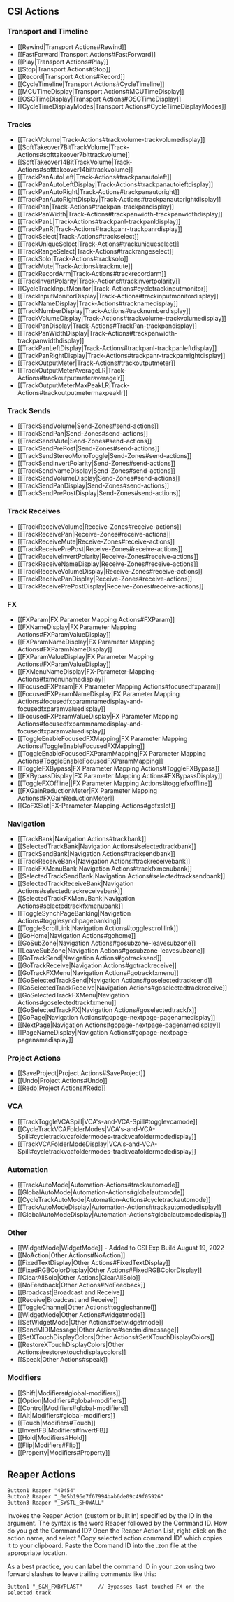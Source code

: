 ## CSI Actions

### Transport and Timeline
* [[Rewind|Transport Actions#Rewind]]
* [[FastForward|Transport Actions#FastForward]]
* [[Play|Transport Actions#Play]]
* [[Stop|Transport Actions#Stop]]
* [[Record|Transport Actions#Record]]
* [[CycleTimeline|Transport Actions#CycleTimeline]]
* [[MCUTimeDisplay|Transport Actions#MCUTimeDisplay]]
* [[OSCTimeDisplay|Transport Actions#OSCTimeDisplay]]
* [[CycleTimeDisplayModes|Transport Actions#CycleTimeDisplayModes]]

### Tracks
* [[TrackVolume|Track-Actions#trackvolume-trackvolumedisplay]]
* [[SoftTakeover7BitTrackVolume|Track-Actions#softtakeover7bittrackvolume]]
* [[SoftTakeover14BitTrackVolume|Track-Actions#softtakeover14bittrackvolume]]
* [[TrackPanAutoLeft|Track-Actions#trackpanautoleft]]
* [[TrackPanAutoLeftDisplay|Track-Actions#trackpanautoleftdisplay]]
* [[TrackPanAutoRight|Track-Actions#trackpanautoright]]
* [[TrackPanAutoRightDisplay|Track-Actions#trackpanautorightdisplay]]
* [[TrackPan|Track-Actions#trackpan-trackpandisplay]]
* [[TrackPanWidth|Track-Actions#trackpanwidth-trackpanwidthdisplay]]
* [[TrackPanL|Track-Actions#trackpanl-trackpanldisplay]]
* [[TrackPanR|Track-Actions#trackpanr-trackpanrdisplay]]
* [[TrackSelect|Track-Actions#trackselect]]
* [[TrackUniqueSelect|Track-Actions#trackuniqueselect]]
* [[TrackRangeSelect|Track-Actions#trackrangeselect]]
* [[TrackSolo|Track-Actions#tracksolo]]
* [[TrackMute|Track-Actions#trackmute]]
* [[TrackRecordArm|Track-Actions#trackrecordarm]]
* [[TrackInvertPolarity|Track-Actions#trackinvertpolarity]]
* [[CycleTrackInputMonitor|Track-Actions#cycletrackinputmonitor]]
* [[TrackInputMonitorDisplay|Track-Actions#trackinputmonitordisplay]]
* [[TrackNameDisplay|Track-Actions#tracknamedisplay]]
* [[TrackNumberDisplay|Track-Actions#tracknumberdisplay]]
* [[TrackVolumeDisplay|Track-Actions#trackvolume-trackvolumedisplay]]
* [[TrackPanDisplay|Track-Actions#TrackPan-trackpandisplay]]
* [[TrackPanWidthDisplay|Track-Actions#trackpanwidth-trackpanwidthdisplay]]
* [[TrackPanLeftDisplay|Track-Actions#trackpanl-trackpanleftdisplay]]
* [[TrackPanRightDisplay|Track-Actions#trackpanr-trackpanrightdisplay]]
* [[TrackOutputMeter|Track-Actions#trackoutputmeter]]
* [[TrackOutputMeterAverageLR|Track-Actions#trackoutputmeteraveragelr]]
* [[TrackOutputMeterMaxPeakLR|Track-Actions#trackoutputmetermaxpeaklr]]

### Track Sends
* [[TrackSendVolume|Send-Zones#send-actions]]
* [[TrackSendPan|Send-Zones#send-actions]]
* [[TrackSendMute|Send-Zones#send-actions]]
* [[TrackSendPrePost|Send-Zones#send-actions]]
* [[TrackSendStereoMonoToggle|Send-Zones#send-actions]]
* [[TrackSendInvertPolarity|Send-Zones#send-actions]]
* [[TrackSendNameDisplay|Send-Zones#send-actions]]
* [[TrackSendVolumeDisplay|Send-Zones#send-actions]]
* [[TrackSendPanDisplay|Send-Zones#send-actions]]
* [[TrackSendPrePostDisplay|Send-Zones#send-actions]]

### Track Receives
* [[TrackReceiveVolume|Receive-Zones#receive-actions]]
* [[TrackReceivePan|Receive-Zones#receive-actions]]
* [[TrackReceiveMute|Receive-Zones#receive-actions]]
* [[TrackReceivePrePost|Receive-Zones#receive-actions]] 
* [[TrackReceiveInvertPolarity|Receive-Zones#receive-actions]] 
* [[TrackReceiveNameDisplay|Receive-Zones#receive-actions]] 
* [[TrackReceiveVolumeDisplay|Receive-Zones#receive-actions]]
* [[TrackReceivePanDisplay|Receive-Zones#receive-actions]]
* [[TrackReceivePrePostDisplay|Receive-Zones#receive-actions]]

### FX
* [[FXParam|FX Parameter Mapping Actions#FXParam]] 
* [[FXNameDisplay|FX Parameter Mapping Actions#FXParamValueDisplay]] 
* [[FXParamNameDisplay|FX Parameter Mapping Actions#FXParamNameDisplay]] 
* [[FXParamValueDisplay|FX Parameter Mapping Actions#FXParamValueDisplay]] 
* [[FXMenuNameDisplay|FX-Parameter-Mapping-Actions#fxmenunamedisplay]]
* [[FocusedFXParam|FX Parameter Mapping Actions#focusedfxparam]]
* [[FocusedFXParamNameDisplay|FX Parameter Mapping Actions#focusedfxparamnamedisplay-and-focusedfxparamvaluedisplay]]
* [[FocusedFXParamValueDisplay|FX Parameter Mapping Actions#focusedfxparamnamedisplay-and-focusedfxparamvaluedisplay]]
* [[ToggleEnableFocusedFXMapping|FX Parameter Mapping Actions#ToggleEnableFocusedFXMapping]]
* [[ToggleEnableFocusedFXParamMapping|FX Parameter Mapping Actions#ToggleEnableFocusedFXParamMapping]]
* [[ToggleFXBypass|FX Parameter Mapping Actions#ToggleFXBypass]]
* [[FXBypassDisplay|FX Parameter Mapping Actions#FXBypassDisplay]]
* [[ToggleFXOffline||FX Parameter Mapping Actions#togglefxoffline]]
* [[FXGainReductionMeter|FX Parameter Mapping Actions#FXGainReductionMeter]]
* [[GoFXSlot|FX-Parameter-Mapping-Actions#gofxslot]]

### Navigation
* [[TrackBank|Navigation Actions#trackbank]]
* [[SelectedTrackBank|Navigation Actions#selectedtrackbank]]
* [[TrackSendBank|Navigation Actions#tracksendbank]]
* [[TrackReceiveBank|Navigation Actions#trackreceivebank]]
* [[TrackFXMenuBank|Navigation Actions#trackfxmenubank]]
* [[SelectedTrackSendBank|Navigation Actions#selectedtracksendbank]]
* [[SelectedTrackReceiveBank|Navigation Actions#selectedtrackreceivebank]]
* [[SelectedTrackFXMenuBank|Navigation Actions#selectedtrackfxmenubank]]
* [[ToggleSynchPageBanking|Navigation Actions#togglesynchpagebanking]]
* [[ToggleScrollLink|Navigation Actions#togglescrolllink]]
* [[GoHome|Navigation Actions#gohome]]
* [[GoSubZone|Navigation Actions#gosubzone-leavesubzone]]
* [[LeaveSubZone|Navigation Actions#gosubzone-leavesubzone]]
* [[GoTrackSend|Navigation Actions#gotracksend]]
* [[GoTrackReceive|Navigation Actions#gotrackreceive]]
* [[GoTrackFXMenu|Navigation Actions#gotrackfxmenu]]
* [[GoSelectedTrackSend|Navigation Actions#goselectedtracksend]]
* [[GoSelectedTrackReceive|Navigation Actions#goselectedtrackreceive]]
* [[GoSelectedTrackFXMenu|Navigation Actions#goselectedtrackfxmenu]]
* [[GoSelectedTrackFX|Navigation Actions#goselectedtrackfx]]
* [[GoPage|Navigation Actions#gopage-nextpage-pagenamedisplay]]
* [[NextPage|Navigation Actions#gopage-nextpage-pagenamedisplay]]
* [[PageNameDisplay|Navigation Actions#gopage-nextpage-pagenamedisplay]]

### Project Actions
* [[SaveProject|Project Actions#SaveProject]]
* [[Undo|Project Actions#Undo]]
* [[Redo|Project Actions#Redo]]

### VCA
* [[TrackToggleVCASpill|VCA's-and-VCA-Spill#togglevcamode]]
* [[CycleTrackVCAFolderModes|VCA's-and-VCA-Spill#cycletrackvcafoldermodes-trackvcafoldermodedisplay]]
* [[TrackVCAFolderModeDisplay|VCA's-and-VCA-Spill#cycletrackvcafoldermodes-trackvcafoldermodedisplay]]

### Automation
* [[TrackAutoMode|Automation-Actions#trackautomode]]
* [[GlobalAutoMode|Automation-Actions#globalautomode]]
* [[CycleTrackAutoMode|Automation-Actions#cycletrackautomode]]
* [[TrackAutoModeDisplay|Automation-Actions#trackautomodedisplay]]
* [[GlobalAutoModeDisplay|Automation-Actions#globalautomodedisplay]]

### Other
* [[WidgetMode|WidgetMode]] - Added to CSI Exp Build August 19, 2022
* [[NoAction|Other Actions#NoAction]]
* [[FixedTextDisplay|Other Actions#FixedTextDisplay]]
* [[FixedRGBColorDisplay|Other Actions#FixedRGBColorDisplay]]
* [[ClearAllSolo|Other Actions|ClearAllSolo]]
* [[NoFeedback|Other Actions#NoFeedback]]
* [[Broadcast|Broadcast and Receive]]
* [[Receive|Broadcast and Receive]]
* [[ToggleChannel|Other Actions#togglechannel]]
* [[WidgetMode|Other Actions#widgetmode]]
* [[SetWidgetMode|Other Actions#setwidgetmode]]
* [[SendMIDIMessage|Other Actions#sendmidimessage]]
* [[SetXTouchDisplayColors|Other Actions#SetXTouchDisplayColors]]
* [[RestoreXTouchDisplayColors|Other Actions#restorextouchdisplaycolors]]
* [[Speak|Other Actions#speak]]

### Modifiers
* [[Shift|Modifiers#global-modifiers]]
* [[Option|Modifiers#global-modifiers]]
* [[Control|Modifiers#global-modifiers]]
* [[Alt|Modifiers#global-modifiers]]
* [[Touch|Modifiers#Touch]]
* [[InvertFB|Modifiers#InvertFB]]
* [[Hold|Modifiers#Hold]]
* [[Flip|Modifiers#Flip]]
* [[Property|Modifiers#Property]]

## Reaper Actions
```    
Button1 Reaper "40454"    
Button2 Reaper "_0e5b196e7f67994bab6de09c49f05926"    
Button3 Reaper "_SWSTL_SHOWALL"    
```
Invokes the Reaper Action (custom or built in) specified by the ID in the argument. The syntax is the word Reaper followed by the Command ID. How do you get the Command ID? Open the Reaper Action List, right-click on the action name, and select "Copy selected action command ID" which copies it to your clipboard. Paste the Command ID into the .zon file at the appropriate location. 

As a best practice, you can label the command ID in your .zon using two forward slashes to leave trailing comments like this:
```    
Button1 "_S&M_FXBYPLAST"     // Bypasses last touched FX on the selected track
```


